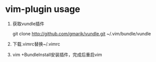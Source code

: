 vim-plugin usage
==========

1. 获取vundle插件

    git clone http://github.com/gmarik/vundle.git ~/.vim/bundle/vundle

2. 下载.vimrc替换~/.vimrc
3. vim +BundleInstall安装插件，完成后重启vim
